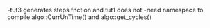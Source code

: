 
-tut3  generates steps fnction and tut1 does not
-need namespace to compile algo::CurrUnTime() and algo::get_cycles()